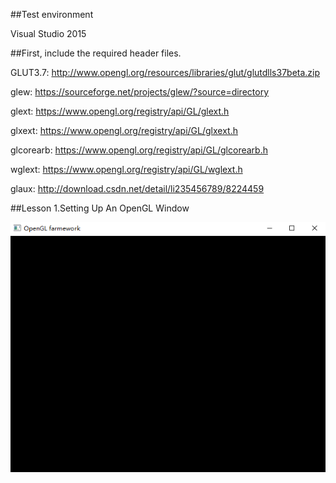 ##Test environment  

Visual Studio 2015  

##First, include the required header files.  

  GLUT3.7: http://www.opengl.org/resources/libraries/glut/glutdlls37beta.zip  
  
  glew: https://sourceforge.net/projects/glew/?source=directory
  
  glext: https://www.opengl.org/registry/api/GL/glext.h
  
  glxext: https://www.opengl.org/registry/api/GL/glxext.h
  
  glcorearb: https://www.opengl.org/registry/api/GL/glcorearb.h
  
  wglext: https://www.opengl.org/registry/api/GL/wglext.h
  
  glaux: http://download.csdn.net/detail/li235456789/8224459
  
##Lesson 1.Setting Up An OpenGL Window  

![image](https://github.com/yl-me/NeHe-Production/blob/master/Lesson1.Setting%20Up%20An%20OpenGL%20Window/Screenshot.png)  

